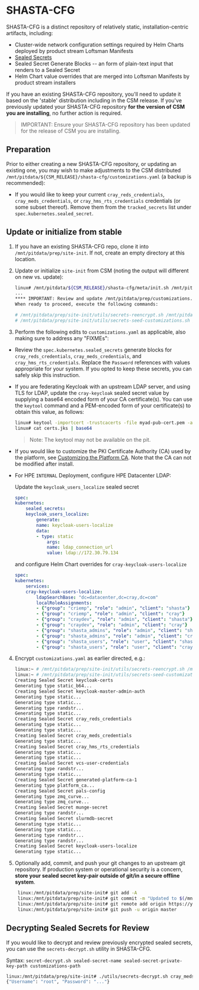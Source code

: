 # SHASTA-CFG

SHASTA-CFG is a distinct repository of relatively static, installation-centric artifacts, including:

* Cluster-wide network configuration settings required by Helm Charts deployed by product stream Loftsman Manifests
* [Sealed Secrets](https://github.com/bitnami-labs/sealed-secrets)
* Sealed Secret Generate Blocks -- an form of plain-text input that renders to a Sealed Secret
* Helm Chart value overrides that are merged into Loftsman Manifests by product stream installers

If you have an existing SHASTA-CFG repository, you'll need to update it based on the 'stable' distribution including in the CSM release. If you've previously updated your SHASTA-CFG repository **for the version of CSM you are installing**, no further action is required.

> IMPORTANT: Ensure your SHASTA-CFG repository has been updated for the release of CSM you are installing. 

## Preparation

Prior to either creating a new SHASTA-CFG repository, or updating an existing one, you may wish to make adjustments to the CSM distributed ```/mnt/pitdata/${CSM_RELEASE}/shasta-cfg/customizations.yaml``` (a backup is recommended):

* If you would like to keep your current ```cray_reds_credentials```, ```cray_meds_credentials```, or ```cray_hms_rts_credentials``` credentials (or some subset thereof). Remove them from the ```tracked_secrets``` list under ```spec.kubernetes.sealed_secret```. 

## Update or initialize from stable

1. If you have an existing SHASTA-CFG repo, clone it into ```/mnt/pitdata/prep/site-init```. If not, create an empty directory at this location.

2. Update or initialize ```site-init``` from CSM (noting the output will different on new vs. update):

    ```bash 
    linux# /mnt/pitdata/${CSM_RELEASE}/shasta-cfg/meta/init.sh /mnt/pitdata/prep/site-init
    ...
    **** IMPORTANT: Review and update /mnt/pitdata/prep/customizations.yaml and introduce custom edits (if applicable). ****
    When ready to proceed, execute the following commands:

    # /mnt/pitdata/prep/site-init/utils/secrets-reencrypt.sh /mnt/pitdata/prep/site-init/customizations.yaml /mnt/pitdata/prep/site-init/certs/sealed_secrets.key /mnt/pitdata/prep/site-init/certs/sealed_secrets.crt
    # /mnt/pitdata/prep/site-init/utils/secrets-seed-customizations.sh /mnt/pitdata/prep/site-init/customizations.yaml
    ```

3. Perform the following edits to ```customizations.yaml``` as applicable, also making sure to address any "FIXMEs":

* Review the ```spec.kubernetes.sealed_secrets``` generate blocks for ```cray_reds_credentials```, ```cray_meds_credentials```, and ```cray_hms_rts_credentials```. Replace the ```Password``` references with values appropriate for your system. If you opted to keep these secrets, you can safely skip this instruction.

* If you are federating Keycloak with an upstream LDAP server, and using TLS for LDAP, update the ```cray-keycloak``` sealed secret value by supplying a base64 encoded form of your CA certificate(s). You can use the ```keytool``` command and a PEM-encoded form of your certificate(s) to obtain this value, as follows: 

  ```bash
  linux# keytool -importcert -trustcacerts -file myad-pub-cert.pem -alias myad -keystore certs.jks -storepass password -noprompt
  linux# cat certs.jks | base64
  ```

    > Note: The keytool may not be available on the pit.

* If you would like to customize the PKI Certificate Authority (CA) used by the platform, see [Customizing the Platform CA](055-CERTIFICATE-AUTHORITY.md). Note that the CA can not be modified after install.

* For HPE `INTERNAL` Deployment, configure HPE Datacenter LDAP: 

    Update the ```keycloak_users_localize``` sealed secret

    ```yaml
    spec:
    kubernetes:
        sealed_secrets:
        keycloak_users_localize:
            generate:
            name: keycloak-users-localize
            data:
            - type: static
                args:
                name: ldap_connection_url
                value: ldap://172.30.79.134
    ```

    and configure Helm Chart overrides for ```cray-keycloak-users-localize```

    ```yaml
    spec:
    kubernetes:
        services:
        cray-keycloak-users-localize:
            ldapSearchBase: "dc=datacenter,dc=cray,dc=com"
            localRoleAssignments:
            - {"group": "criemp", "role": "admin", "client": "shasta"}
            - {"group": "criemp", "role": "admin", "client": "cray"}
            - {"group": "craydev", "role": "admin", "client": "shasta"}
            - {"group": "craydev", "role": "admin", "client": "cray"}
            - {"group": "shasta_admins", "role": "admin", "client": "shasta"}
            - {"group": "shasta_admins", "role": "admin", "client": "cray"}
            - {"group": "shasta_users", "role": "user", "client": "shasta"}
            - {"group": "shasta_users", "role": "user", "client": "cray"}
    ```

4. Encrypt ```customizations.yaml``` as earlier directed, e.g.:

    ```bash
    linux:~ # /mnt/pitdata/prep/site-init/utils/secrets-reencrypt.sh /mnt/pitdata/prep/site-init/customizations.yaml /mnt/pitdata/prep/site-init/certs/sealed_secrets.key /mnt/pitdata/prep/site-init/certs/sealed_secrets.crt
    linux:~ # /mnt/pitdata/prep/site-init/utils/secrets-seed-customizations.sh /mnt/pitdata/prep/site-init/customizations.yaml
    Creating Sealed Secret keycloak-certs
    Generating type static_b64...
    Creating Sealed Secret keycloak-master-admin-auth
    Generating type static...
    Generating type static...
    Generating type randstr...
    Generating type static...
    Creating Sealed Secret cray_reds_credentials
    Generating type static...
    Generating type static...
    Creating Sealed Secret cray_meds_credentials
    Generating type static...
    Creating Sealed Secret cray_hms_rts_credentials
    Generating type static...
    Generating type static...
    Creating Sealed Secret vcs-user-credentials
    Generating type randstr...
    Generating type static...
    Creating Sealed Secret generated-platform-ca-1
    Generating type platform_ca...
    Creating Sealed Secret pals-config
    Generating type zmq_curve...
    Generating type zmq_curve...
    Creating Sealed Secret munge-secret
    Generating type randstr...
    Creating Sealed Secret slurmdb-secret
    Generating type static...
    Generating type static...
    Generating type randstr...
    Generating type randstr...
    Creating Sealed Secret keycloak-users-localize
    Generating type static...
    ```

5. Optionally add, commit, and push your git changes to an upstream git repository. If production system or operational security is a concern, **store your sealed secret key-pair outside of git/in a secure offline system**.

    ```bash
     linux:/mnt/pitdata/prep/site-init# git add -A
     linux:/mnt/pitdata/prep/site-init# git commit -m "Updated to $(/mnt/pitdata/${CSM_RELEASE}/lib/version.sh)"
     linux:/mnt/pitdata/prep/site-init# git remote add origin https://your/upstream/repo.git
     linux:/mnt/pitdata/prep/site-init# git push -u origin master
     ```

## Decrypting Sealed Secrets for Review

If you would like to decrypt and review previously encrypted sealed secrets, you can use the ```secrets-decrypt.sh``` utility in SHASTA-CFG.

Syntax: ```secret-decrypt.sh sealed-secret-name sealed-secret-private-key-path customizations-path```

```bash
linux:/mnt/pitdata/prep/site-init# ./utils/secrets-decrypt.sh cray_meds_credentials ./certs/sealed_secrets.key ./customizations.yaml | jq .data.vault_redfish_defaults | sed -e 's/"//g' | base64 -d; echo
{"Username": "root", "Password": "..."}
```